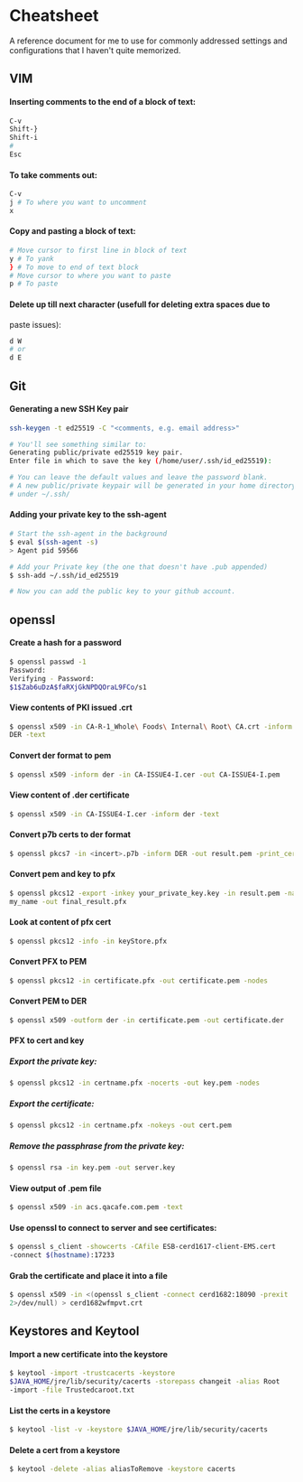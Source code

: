 # Cheatsheet

A reference document for me to use for commonly addressed settings and
configurations that I haven't quite memorized.

## VIM
#### Inserting comments to the end of a block of text:

```bash
C-v
Shift-}
Shift-i
#
Esc
```

#### To take comments out:

```bash
C-v
j # To where you want to uncomment
x
```

#### Copy and pasting a block of text:

```bash
# Move cursor to first line in block of text
y # To yank
} # To move to end of text block
# Move cursor to where you want to paste
p # To paste
```

#### Delete up till next character (usefull for deleting extra spaces due to
paste issues):

```bash
d W 
# or
d E
```

## Git

#### Generating a new SSH Key pair
```bash
ssh-keygen -t ed25519 -C "<comments, e.g. email address>"

# You'll see something similar to:
Generating public/private ed25519 key pair.
Enter file in which to save the key (/home/user/.ssh/id_ed25519):

# You can leave the default values and leave the password blank.
# A new public/private keypair will be generated in your home directory
# under ~/.ssh/
```

#### Adding your private key to the ssh-agent

```bash
# Start the ssh-agent in the background
$ eval $(ssh-agent -s)
> Agent pid 59566

# Add your Private key (the one that doesn't have .pub appended)
$ ssh-add ~/.ssh/id_ed25519

# Now you can add the public key to your github account.
```

## openssl

#### Create a hash for a password
```bash
$ openssl passwd -1
Password:
Verifying - Password:
$1$Zab6uDzA$faRXjGkNPDQOraL9FCo/s1
```
#### View contents of PKI issued .crt
```bash
$ openssl x509 -in CA-R-1_Whole\ Foods\ Internal\ Root\ CA.crt -inform
DER -text
```
#### Convert der format to pem
```bash
$ openssl x509 -inform der -in CA-ISSUE4-I.cer -out CA-ISSUE4-I.pem
```
#### View content of .der certificate
```bash
$ openssl x509 -in CA-ISSUE4-I.cer -inform der -text
```
#### Convert p7b certs to der format
```bash
$ openssl pkcs7 -in <incert>.p7b -inform DER -out result.pem -print_certs
```
#### Convert pem and key to pfx
```bash
$ openssl pkcs12 -export -inkey your_private_key.key -in result.pem -name
my_name -out final_result.pfx
```
#### Look at content of pfx cert
```bash
$ openssl pkcs12 -info -in keyStore.pfx
```
#### Convert PFX to PEM
```bash
$ openssl pkcs12 -in certificate.pfx -out certificate.pem -nodes
```
#### Convert PEM to DER
```bash
$ openssl x509 -outform der -in certificate.pem -out certificate.der
```
#### PFX to cert and key
##### Export the private key:
```bash
$ openssl pkcs12 -in certname.pfx -nocerts -out key.pem -nodes
```
##### Export the certificate:
```bash
$ openssl pkcs12 -in certname.pfx -nokeys -out cert.pem
```
##### Remove the passphrase from the private key:
```bash
$ openssl rsa -in key.pem -out server.key
```
#### View output of .pem file
```bash
$ openssl x509 -in acs.qacafe.com.pem -text
```
#### Use openssl to connect to server and see certificates:
```bash
$ openssl s_client -showcerts -CAfile ESB-cerd1617-client-EMS.cert
-connect $(hostname):17233
```
#### Grab the certificate and place it into a file
```bash
$ openssl x509 -in <(openssl s_client -connect cerd1682:18090 -prexit
2>/dev/null) > cerd1682wfmpvt.crt
```
## Keystores and Keytool
#### Import a new certificate into the keystore
```bash
$ keytool -import -trustcacerts -keystore
$JAVA_HOME/jre/lib/security/cacerts -storepass changeit -alias Root
-import -file Trustedcaroot.txt
```
#### List the certs in a keystore
```bash
$ keytool -list -v -keystore $JAVA_HOME/jre/lib/security/cacerts
```
#### Delete a cert from a keystore
```bash
$ keytool -delete -alias aliasToRemove -keystore cacerts
```
